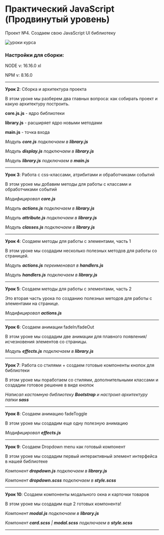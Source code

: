 # Практический JavaScript (Продвинутый уровень)

Проект №4. Создаем свою JavaScript UI библиотеку

![уроки курса](https://thumbsnap.com/i/acJCLbhw.png)

### Настройки для сборки:

NODE v: 16.16.0 xl

NPM v: 8.16.0

***

**Урок 2**: Сборка и архитектура проекта

В этом уроке мы разберем два главных вопроса: как собирать проект и какую архитектуру построить.

**core.js.js** - ядро библиотеки

**library.js** - расширяет ядро новыми методами

**main.js** - точка входа

*Модуль **core.js** подключаем в **library.js***

*Модуль **display.js** подключаем в **library.js***

*Модуль **library.js** подключаем в **main.js***

---

**Урок 3**: Работа с css-классами, атрибитами и обработчиками событий

В этом уроке мы добавим методы для работы с классами и обработчиками событий

*Модифицировал **core.js***

*Модуль **actions.js** подключаем в **library.js***

*Модуль **attribute.js** подключаем в **library.js***

*Модуль **classes.js** подключаем в **library.js***

---

**Урок 4**: Создаем методы для работы с элементами, часть 1

В этом уроке мы создадим несколько полезных методов для работы со страницей.

*Модуль **actions.js** переименовал в **handlers.js***

*Модуль **handlers.js** подключаем в **library.js***

---

**Урок 5**: Создаем методы для работы с элементами, часть 2

Это вторая часть урока по созданию полезных методов для работы с элементами на странице.

*Модифицировал **actions.js***

---

**Урок 6**: Создаем анимации fadeIn/fadeOut

В этом уроке мы создадим две анимации для плавного появления/исчезновения элементов со страницы.

*Модуль **effects.js** подключаем в **library.js***

---

**Урок 7**: Работа со стилями + создаем готовые компоненты кнопок для библиотеки

В этом уроке мы поработаем со стилями, дополнительными классами и создадим готовое решение в виде кнопок

*Написал кастомную библиотеку **Bootstrap** и настроил архитектуру папки **sass***

---

**Урок 8**: Создаем анимацию fadeToggle

В этом уроке мы создадим еще одну полезную анимацию

*Модифицировал **effects.js***

---

**Урок 9**: Создаем Dropdown menu как готовый компонент

В этом уроке мы создадим первый интерактивный элемент интерфейса в нашей библиотеке

*Компонент **dropdown.js** подключаем в **library.js***

*Компонент **dropdown.scss** подключаем в **style.scss***

---

**Урок 10**: Создаем компоненты модального окна и карточки товаров

В этом уроке мы создадим еще 2 готовых компонента!

*Компонент **modal.js** подключаем в **library.js***

*Компонент **card.scss** | **modal.scss** подключаем в **style.scss***

---